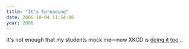```yaml
---
title: "It's Spreading"
date: 2006-10-04 11:54:06
year: 2006
---
```

It's not enough that my students mock me—now XKCD is <a href="http://www.xkcd.com/c166.html">doing it too</a>...
